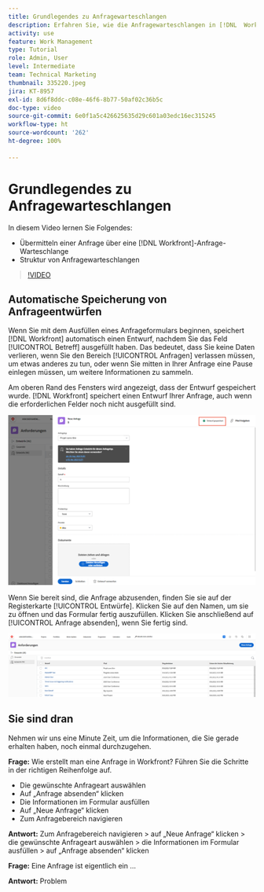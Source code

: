 ```yaml
---
title: Grundlegendes zu Anfragewarteschlangen
description: Erfahren Sie, wie die Anfragewarteschlangen in [!DNL  Workfront] aufgebaut sind und wie Sie eine Anfrage einreichen.
activity: use
feature: Work Management
type: Tutorial
role: Admin, User
level: Intermediate
team: Technical Marketing
thumbnail: 335220.jpeg
jira: KT-8957
exl-id: 8d6f8ddc-c08e-46f6-8b77-50af02c36b5c
doc-type: video
source-git-commit: 6e0f1a5c426625635d29c601a03edc16ec315245
workflow-type: ht
source-wordcount: '262'
ht-degree: 100%

---
```


# Grundlegendes zu Anfragewarteschlangen

In diesem Video lernen Sie Folgendes:

* Übermitteln einer Anfrage über eine [!DNL  Workfront]-Anfrage-Warteschlange
* Struktur von Anfragewarteschlangen

>[!VIDEO](https://video.tv.adobe.com/v/335220/?quality=12&learn=on)

## Automatische Speicherung von Anfrageentwürfen

Wenn Sie mit dem Ausfüllen eines Anfrageformulars beginnen, speichert [!DNL Workfront] automatisch einen Entwurf, nachdem Sie das Feld [!UICONTROL Betreff] ausgefüllt haben. Das bedeutet, dass Sie keine Daten verlieren, wenn Sie den Bereich [!UICONTROL Anfragen] verlassen müssen, um etwas anderes zu tun, oder wenn Sie mitten in Ihrer Anfrage eine Pause einlegen müssen, um weitere Informationen zu sammeln.

Am oberen Rand des Fensters wird angezeigt, dass der Entwurf gespeichert wurde. [!DNL Workfront] speichert einen Entwurf Ihrer Anfrage, auch wenn die erforderlichen Felder noch nicht ausgefüllt sind.

![Bild der Erstellung eines Anfrageentwurfs](assets/queue-mgt-make-a-request-draft-1.png)

Wenn Sie bereit sind, die Anfrage abzusenden, finden Sie sie auf der Registerkarte [!UICONTROL Entwürfe]. Klicken Sie auf den Namen, um sie zu öffnen und das Formular fertig auszufüllen. Klicken Sie anschließend auf [!UICONTROL Anfrage absenden], wenn Sie fertig sind.

![Bild zum Aufrufen eines Anfrageentwurfs](assets/queue-mgt-make-a-request-draft-2.png)

## Sie sind dran

Nehmen wir uns eine Minute Zeit, um die Informationen, die Sie gerade erhalten haben, noch einmal durchzugehen.

**Frage:** Wie erstellt man eine Anfrage in Workfront? Führen Sie die Schritte in der richtigen Reihenfolge auf.

* Die gewünschte Anfrageart auswählen
* Auf „Anfrage absenden“ klicken
* Die Informationen im Formular ausfüllen
* Auf „Neue Anfrage“ klicken
* Zum Anfragebereich navigieren


**Antwort:** Zum Anfragebereich navigieren > auf „Neue Anfrage“ klicken > die gewünschte Anfrageart auswählen > die Informationen im Formular ausfüllen > auf „Anfrage absenden“ klicken

**Frage:** Eine Anfrage ist eigentlich ein …

**Antwort:** Problem

<!---
You can also access request drafts from the [!UICONTROL Select a Request Type] menu at the top of the window. Select an option from the [!UICONTROL Recent Drafts] section, or start a new request by picking a queue from the [!UICONTROL New Requests] section. Fill everything out like normal, then submit the request.

<!---
image
--->

<!---
Let's take a minute to review the information you were just presented.

How do you make a request in Workfront? List the steps in order.
Choose the request type you need to make
Click Submit request
Fill out the information on the form
Click "New Request"
Navigate to the request area

Answer: Navigate to the request area>Click New Request>Choose the request type you need to make>Fill out the information on the form>Click Submit request

A request is really an......

Answer: Issue
--->
